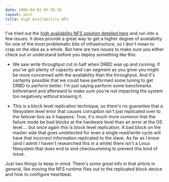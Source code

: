 ```yaml
---
date: 2006-04-03 05:38:10
layout: post
title: High Availability NFS
---
```


I've tried out the [high availability NFS solution detailed here](http://www.howtoforge.com/high_availability_nfs_drbd_heartbeat) and run into a few issues. It does provide a great way to get a higher degree of availability for one of the most problematic bits of infrastructure, so I don't mean to crap on the idea as a whole. But here are two issues to make sure you either check out or understand before you deploy something like this:





  * We saw write throughput cut in half when DRBD was up and running. If you've got plenty of capacity and can segment as you grow you might be more concerned with the availability than the throughput. And it's certainly possible that we could have performed some tuning to get DRBD to perform better. I'm just saying perform some benchmarks beforehand and afterward to make sure you're not impacting the system too negatively without knowing it.


  * This is a block level replication technique, so there's no guarantee that a filesystem level error that causes corruption isn't just replicated over to the failover box as it happens. True, it's much more common that the failure mode be bad blocks at the hardware level than an error at the OS level.... but once again this is block level replication. A bad block on the master side that goes undetected for even a single read/write cycle will have that incorrect information replicated to the slave. As far as I know (and I admit I haven't researched this in a while) there isn't a Linux filesystem that does end to end checksumming to prevent this kind of issue.



Just two things to keep in mind. There's some great info in that article in general, like moving the NFS runtime files out to the replicated block device and how to configure heartbeat.
